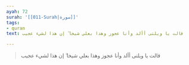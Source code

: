 ```yaml
---
ayah: 72
surah: '[[011-Surah|سورة]]'
tags:
- quran
text: قالت يا ويلتى أألد وأنا عجوز وهذا بعلي شيخا ۖ إن هذا لشيء عجيب

---
```

> قالت يا ويلتى أألد وأنا عجوز وهذا بعلي شيخا ۖ إن هذا لشيء عجيب
